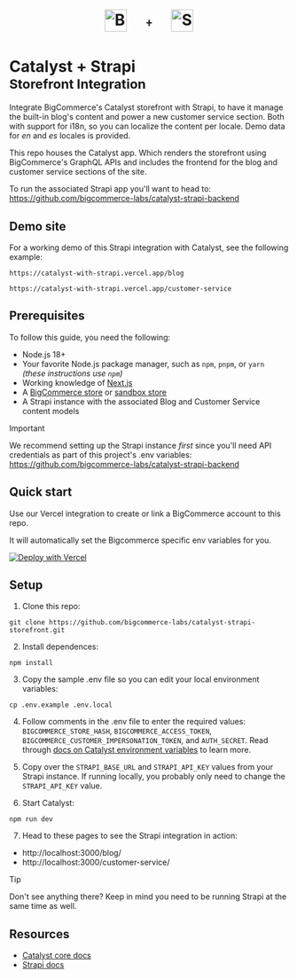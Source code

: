 <h1>
<p align="center">
<img src="https://storage.googleapis.com/bigcommerce-developers/images/bigc-dev-round-icon.png" alt="BigCommerce" title="BigCommerce" height="40">  <sup><strong>&nbsp;&nbsp;&nbsp; ﹢ &nbsp;&nbsp;&nbsp;</strong></sup>  <img src="https://storage.googleapis.com/bigcommerce-developers/images/strapi/Strapi.monogram.logo.png" alt="Strapi" title="Strapi" height="40">
</p>
</h1>

# Catalyst + Strapi <br><sub>Storefront Integration</sub>

Integrate BigCommerce's Catalyst storefront with Strapi, to have it manage the built-in blog's content and power a new customer service section. Both with support for i18n, so you can localize the content per locale. Demo data for _en_ and _es_ locales is provided.

This repo houses the Catalyst app. Which renders the storefront using BigCommerce's GraphQL APIs and includes the frontend for the blog and customer service sections of the site.

To run the associated Strapi app you'll want to head to: https://github.com/bigcommerce-labs/catalyst-strapi-backend


## Demo site

For a working demo of this Strapi integration with Catalyst, see the following example:

```shell copy
https://catalyst-with-strapi.vercel.app/blog
```

```shell copy
https://catalyst-with-strapi.vercel.app/customer-service
```

## Prerequisites

To follow this guide, you need the following:

- Node.js 18+
- Your favorite Node.js package manager, such as `npm`, `pnpm`, or `yarn` _(these instructions use `npm`)_
- Working knowledge of [Next.js](https://nextjs.org)
- A [BigCommerce store](https://www.bigcommerce.com/start-your-trial/) or [sandbox store](https://start.bigcommerce.com/developer-sandbox/)
- A Strapi instance with the associated Blog and Customer Service content models

> [!IMPORTANT]
> We recommend setting up the Strapi instance *first* since you'll need API credentials as part of this project's .env variables: https://github.com/bigcommerce-labs/catalyst-strapi-backend

## Quick start

Use our Vercel integration to create or link a BigCommerce account to this repo.

It will automatically set the Bigcommerce specific env variables for you.

[![Deploy with Vercel](https://vercel.com/button)](https://vercel.com/new/clone?repository-url=https%3A%2F%2Fgithub.com%2Fbigcommerce-labs%2Fcatalyst-strapi-storefront&env=STRAPI_BASE_URL,STRAPI_API_KEY&envDescription=Use%20the%20linked%20Strapi%20repo%20to%20get%20these%20env%20vars%20and%20the%20right%20data%20models%20set%20up.&envLink=https%3A%2F%2Fgithub.com%2Fbigcommerce-labs%2Fcatalyst-strapi-backend%3Ftab%3Dreadme-ov-file%23------&repository-name=catalyst-strapi-storefront&demo-title=Catalyst%20%2B%20Strapi&demo-description=BigCommerce's%20Catalyst%20storefront%20pre-integrated%20with%20Strapi.&demo-url=https%3A%2F%2Fcatalyst-with-strapi.vercel.app&demo-image=https%3A%2F%2Fstorage.googleapis.com%2Fbigcommerce-developers%2Fimages%2FSocial-image-Catalyst.png&integration-ids=oac_nsrwzogJLEFglVwt2060kB0y&external-id=catalyst)

## Setup

1. Clone this repo: 
```shell copy
git clone https://github.com/bigcommerce-labs/catalyst-strapi-storefront.git
```

2. Install dependences: 
```shell copy
npm install
```

3. Copy the sample .env file so you can edit your local environment variables:
```shell copy
cp .env.example .env.local
```

4. Follow comments in the .env file to enter the required values: `BIGCOMMERCE_STORE_HASH`, `BIGCOMMERCE_ACCESS_TOKEN`, `BIGCOMMERCE_CUSTOMER_IMPERSONATION_TOKEN`, and `AUTH_SECRET`. Read through [docs on Catalyst environment variables](https://www.catalyst.dev/docs/environment-variables) to learn more.

5. Copy over the `STRAPI_BASE_URL` and `STRAPI_API_KEY` values from your Strapi instance. If running locally, you probably only need to change the `STRAPI_API_KEY` value.

6. Start Catalyst:
```shell copy
npm run dev
```

7. Head to these pages to see the Strapi integration in action:

- http://localhost:3000/blog/
- http://localhost:3000/customer-service/


> [!TIP]
> Don't see anything there? Keep in mind you need to be running Strapi at the same time as well.


## Resources

- [Catalyst core docs](https://www.catalyst.dev/docs)
- [Strapi docs](https://docs.strapi.io/)
